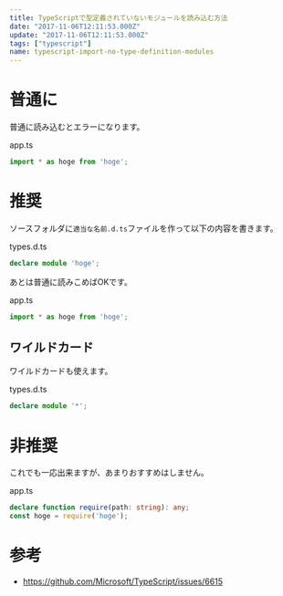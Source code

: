```yaml
---
title: TypeScriptで型定義されていないモジュールを読み込む方法
date: "2017-11-06T12:11:53.000Z"
update: "2017-11-06T12:11:53.000Z"
tags: ["typescript"]
name: typescript-import-no-type-definition-modules
---
```

# 普通に
普通に読み込むとエラーになります。

app.ts
```ts
import * as hoge from 'hoge';
```

# 推奨
ソースフォルダに`適当な名前.d.ts`ファイルを作って以下の内容を書きます。

types.d.ts
```ts
declare module 'hoge';
``` 

あとは普通に読みこめばOKです。

app.ts
```ts
import * as hoge from 'hoge';
```

## ワイルドカード
ワイルドカードも使えます。

types.d.ts
```ts
declare module '*';
``` 

# 非推奨
これでも一応出来ますが、あまりおすすめはしません。

app.ts
```ts
declare function require(path: string): any;
const hoge = require('hoge');
```

# 参考
* https://github.com/Microsoft/TypeScript/issues/6615
